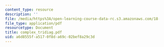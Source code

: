 ```yaml
---
content_type: resource
description: ''
file: /media/https%3A/open-learning-course-data-rc.s3.amazonaws.com/18-996-random-matrix-theory-and-its-applications-spring-2004/a6d8555fa5170f8da69c02bef8a29c3d_complex_tridiag.pdf
file_type: application/pdf
resourcetype: Document
title: complex_tridiag.pdf
uid: a6d8555f-a517-0f8d-a69c-02bef8a29c3d
---
```

